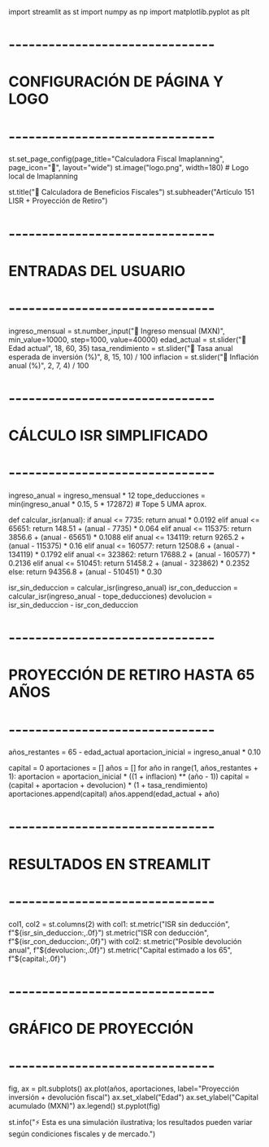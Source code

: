 import streamlit as st
import numpy as np
import matplotlib.pyplot as plt

# -------------------------------

# CONFIGURACIÓN DE PÁGINA Y LOGO

# -------------------------------

st.set\_page\_config(page\_title="Calculadora Fiscal Imaplanning", page\_icon="💼", layout="wide")
st.image("logo.png", width=180)  # Logo local de Imaplanning

st.title("💼 Calculadora de Beneficios Fiscales")
st.subheader("Artículo 151 LISR + Proyección de Retiro")

# -------------------------------

# ENTRADAS DEL USUARIO

# -------------------------------

ingreso\_mensual = st.number\_input("🔹 Ingreso mensual (MXN)", min\_value=10000, step=1000, value=40000)
edad\_actual = st.slider("🔹 Edad actual", 18, 60, 35)
tasa\_rendimiento = st.slider("🔹 Tasa anual esperada de inversión (%)", 8, 15, 10) / 100
inflacion = st.slider("🔹 Inflación anual (%)", 2, 7, 4) / 100

# -------------------------------

# CÁLCULO ISR SIMPLIFICADO

# -------------------------------

ingreso\_anual = ingreso\_mensual \* 12
tope\_deducciones = min(ingreso\_anual \* 0.15, 5 \* 172872)  # Tope 5 UMA aprox.

def calcular\_isr(anual):
if anual <= 7735:
return anual \* 0.0192
elif anual <= 65651:
return 148.51 + (anual - 7735) \* 0.064
elif anual <= 115375:
return 3856.6 + (anual - 65651) \* 0.1088
elif anual <= 134119:
return 9265.2 + (anual - 115375) \* 0.16
elif anual <= 160577:
return 12508.6 + (anual - 134119) \* 0.1792
elif anual <= 323862:
return 17688.2 + (anual - 160577) \* 0.2136
elif anual <= 510451:
return 51458.2 + (anual - 323862) \* 0.2352
else:
return 94356.8 + (anual - 510451) \* 0.30

isr\_sin\_deduccion = calcular\_isr(ingreso\_anual)
isr\_con\_deduccion = calcular\_isr(ingreso\_anual - tope\_deducciones)
devolucion = isr\_sin\_deduccion - isr\_con\_deduccion

# -------------------------------

# PROYECCIÓN DE RETIRO HASTA 65 AÑOS

# -------------------------------

años\_restantes = 65 - edad\_actual
aportacion\_inicial = ingreso\_anual \* 0.10

capital = 0
aportaciones = \[]
años = \[]
for año in range(1, años\_restantes + 1):
aportacion = aportacion\_inicial \* ((1 + inflacion) \*\* (año - 1))
capital = (capital + aportacion + devolucion) \* (1 + tasa\_rendimiento)
aportaciones.append(capital)
años.append(edad\_actual + año)

# -------------------------------

# RESULTADOS EN STREAMLIT

# -------------------------------

col1, col2 = st.columns(2)
with col1:
st.metric("ISR sin deducción", f"\${isr\_sin\_deduccion:,.0f}")
st.metric("ISR con deducción", f"\${isr\_con\_deduccion:,.0f}")
with col2:
st.metric("Posible devolución anual", f"\${devolucion:,.0f}")
st.metric("Capital estimado a los 65", f"\${capital:,.0f}")

# -------------------------------

# GRÁFICO DE PROYECCIÓN

# -------------------------------

fig, ax = plt.subplots()
ax.plot(años, aportaciones, label="Proyección inversión + devolución fiscal")
ax.set\_xlabel("Edad")
ax.set\_ylabel("Capital acumulado (MXN)")
ax.legend()
st.pyplot(fig)

st.info("⚡ Esta es una simulación ilustrativa; los resultados pueden variar según condiciones fiscales y de mercado.")
